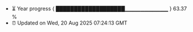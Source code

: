 - ⏳ Year progress { ███████████████████▁▁▁▁▁▁▁▁▁▁▁ } 63.37 %
- ⏰ Updated on Wed, 20 Aug 2025 07:24:13 GMT

